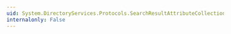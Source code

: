 ```yaml
---
uid: System.DirectoryServices.Protocols.SearchResultAttributeCollection.CopyTo(System.DirectoryServices.Protocols.DirectoryAttribute[],System.Int32)
internalonly: False
---
```

